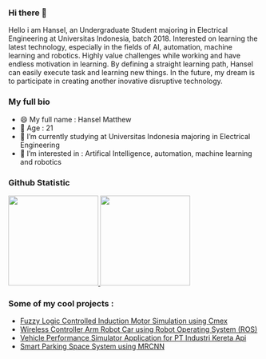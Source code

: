 ### Hi there 👋
Hello i am Hansel, an Undergraduate Student majoring in Electrical Engineering at Universitas Indonesia, batch 2018. Interested on learning the latest technology, especially in the fields of AI, automation, machine learning and robotics. Highly value challenges while working and have endless motivation in learning. By defining a straight learning path, Hansel can easily execute task and learning new things. In the future, my dream is to participate in creating another inovative disruptive technology.

### My full bio
- 😄 My full name : Hansel Matthew
- 💬 Age : 21
- 🔭 I’m currently studying at Universitas Indonesia majoring in Electrical Engineering
- 🌱 I’m interested in : Artifical Intelligence, automation, machine learning and robotics

### Github Statistic
<p align="left">
<a href="https://github.com/hnslmp">
  <img height="180em" src="https://github-readme-stats-eight-theta.vercel.app/api?username=hnslmp&show_icons=true&theme=algolia&include_all_commits=true&count_private=true"/>
  <img height="180em" src="https://github-readme-stats-eight-theta.vercel.app/api/top-langs/?username=hnslmp&layout=compact&langs_count=8&theme=algolia"/>
</a>
</p>

### Some of my cool projects :
- <a href="https://github.com/hnslmp/flcin_cmex">Fuzzy Logic Controlled Induction Motor Simulation using Cmex </a>
- <a href="https://github.com/hnslmp/armrobotcar_ros">Wireless Controller Arm Robot Car using Robot Operating System (ROS)</a>
- <a href="https://github.com/hnslmp/inka_vehicleperformance">Vehicle Performance Simulator Application for PT Industri Kereta Api </a>
- <a href="https://github.com/hnslmp/smartparkingFTUI">Smart Parking Space System using MRCNN </a>

